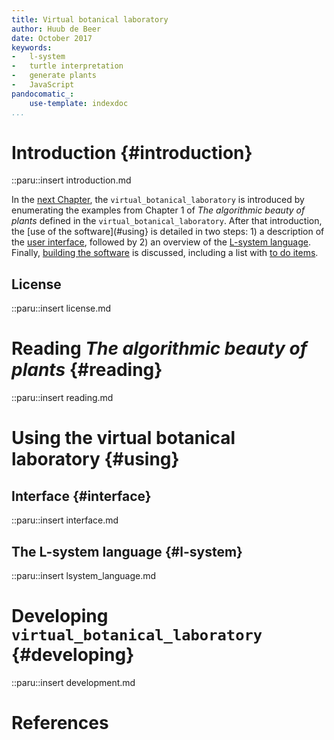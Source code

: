 ```yaml
---
title: Virtual botanical laboratory
author: Huub de Beer
date: October 2017
keywords:
-   l-system
-   turtle interpretation
-   generate plants
-   JavaScript
pandocomatic_:
    use-template: indexdoc
...
```


# Introduction {#introduction}

::paru::insert introduction.md

In the [next Chapter](#reading), the `virtual_botanical_laboratory` is
introduced by enumerating the examples from Chapter 1 of *The algorithmic
beauty of plants* defined in the `virtual_botanical_laboratory`. After that
introduction, the [use of the software](#using} is detailed in two steps: 1) a
description of the [user interface](#interface), followed by 2) an overview of
the [L-system language](#l-system). Finally, [building the
software](#developing) is discussed, including a list with [to do
items](#todo).

## License

::paru::insert license.md

# Reading *The algorithmic beauty of plants* {#reading}

::paru::insert reading.md

# Using the virtual botanical laboratory {#using}

## Interface {#interface}

::paru::insert interface.md

## The L-system language  {#l-system}

::paru::insert lsystem_language.md

# Developing `virtual_botanical_laboratory` {#developing}

::paru::insert development.md

# References
